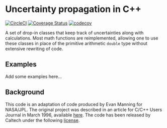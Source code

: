 # Uncertainty propagation in C++
[![CircleCI](https://dl.circleci.com/status-badge/img/gh/martukas/uncertain/tree/master.svg?style=svg)](https://dl.circleci.com/status-badge/redirect/gh/martukas/uncertain/tree/master)
[![Coverage Status](https://coveralls.io/repos/github/martukas/uncertain/badge.svg)](https://coveralls.io/github/martukas/uncertain)
[![codecov](https://codecov.io/gh/martukas/uncertain/branch/master/graph/badge.svg?token=0FGFZJ7QEF)](https://codecov.io/gh/martukas/uncertain)

A set of drop-in classes that keep track of uncertainties along with calculations.
Most math functions are reimplemented, allowing one to use these classes in place of the
primitive arithmetic `double` type without extensive rewriting of code.

## Examples

Add some examples here...

## Background
This code is an adaptation of code produced by Evan Manning for NASA/JPL. The original project was described in an article
for C/C++ Users Journal in March 1996, available [here](http://www.pennelynn.com/Documents/CUJ/HTML/14.03/MANNING/MANNING.HTM).
The code has been released by Caltech under the following [license](LICENSE).